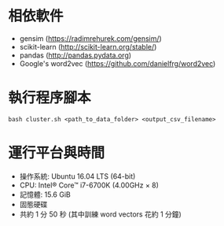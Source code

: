 # 相依軟件
- gensim (https://radimrehurek.com/gensim/)
- scikit-learn (http://scikit-learn.org/stable/)
- pandas (http://pandas.pydata.org)
- Google's word2vec (https://github.com/danielfrg/word2vec)

# 執行程序腳本
```
bash cluster.sh <path_to_data_folder> <output_csv_filename>
```

# 運行平台與時間
- 操作系統: Ubuntu 16.04 LTS (64-bit)
- CPU: Intel® Core™ i7-6700K (4.00GHz × 8)
- 記憶體: 15.6 GiB
- 固態硬碟
- 共約 1 分 50 秒 (其中訓練 word vectors 花約 1 分鐘)
